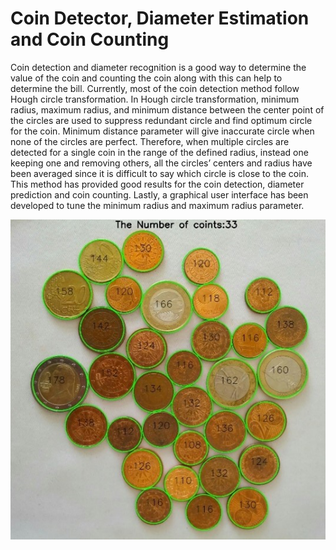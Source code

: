 # Coin Detector, Diameter Estimation and Coin Counting

Coin detection and diameter recognition is a
good way to determine the value of the coin and counting
the coin along with this can help to determine the bill.
Currently, most of the coin detection method follow
Hough circle transformation. In Hough circle
transformation, minimum radius, maximum radius, and
minimum distance between the center point of the circles
are used to suppress redundant circle and find optimum
circle for the coin. Minimum distance parameter will give
inaccurate circle when none of the circles are perfect.
Therefore, when multiple circles are detected for a single
coin in the range of the defined radius, instead one
keeping one and removing others, all the circles’ centers
and radius have been averaged since it is difficult to say
which circle is close to the coin. This method has provided
good results for the coin detection, diameter prediction
and coin counting. Lastly, a graphical user interface has
been developed to tune the minimum radius and
maximum radius parameter.

<img src='Pic3.jpg'>
